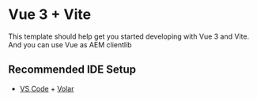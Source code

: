 # Vue 3 + Vite

This template should help get you started developing with Vue 3 and Vite.
And you can use Vue as AEM clientlib

## Recommended IDE Setup

- [VS Code](https://code.visualstudio.com/) + [Volar](https://marketplace.visualstudio.com/items?itemName=Vue.volar)
